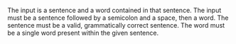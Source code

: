The input is a sentence and a word contained in that sentence.
The input must be a sentence followed by a semicolon and a space, then a word.
The sentence must be a valid, grammatically correct sentence.
The word must be a single word present within the given sentence.